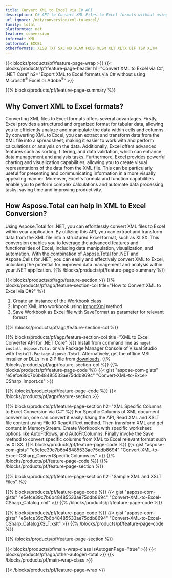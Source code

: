 ```yaml
---
title: Convert XML to Excel via C# API
description: C# API to Convert XML Files to Excel formats without using Microsoft Excel or Adobe Reader
url_ignore: /net/conversion/xml-to-excel/
family: total
platformtag: net
feature: conversion
informat: XML
outformat: EXCEL
otherformats: XLSB TXT SXC MD XLAM FODS XLSM XLT XLTX DIF TSV XLTM
---
```

{{< blocks/products/pf/feature-page-wrap >}}
{{< blocks/products/pf/feature-page-header h1="Convert XML to Excel via C#, .NET Core" h2="Export XML to Excel formats via C# without using Microsoft<sup>&reg;</sup> Excel or Adobe<sup>&reg;</sup>" >}}

{{% blocks/products/pf/feature-page-summary %}}

<h2 class="heading-border">Why Convert XML to Excel formats?</h2>

Converting XML files to Excel formats offers several advantages. Firstly, Excel provides a structured and organized format for tabular data, allowing you to efficiently analyze and manipulate the data within cells and columns. By converting XML to Excel, you can extract and transform data from the XML file into a spreadsheet, making it easier to work with and perform calculations or analysis on the data. Additionally, Excel offers advanced features such as sorting, filtering, and data validation, which can enhance data management and analysis tasks. Furthermore, Excel provides powerful charting and visualization capabilities, allowing you to create visual representations of the data from the XML file. This can be particularly useful for presenting and communicating information in a more visually appealing manner. Moreover, Excel's formula and function capabilities enable you to perform complex calculations and automate data processing tasks, saving time and improving productivity.

<h2 class="heading-border">How Aspose.Total can help in XML to Excel Conversion?</h2>

Using Aspose.Total for .NET, you can effortlessly convert XML files to Excel within your application. By utilizing this API, you can extract and transform data from the XML file into a structured Excel format, such as XLSX. This conversion enables you to leverage the advanced features and functionalities of Excel, including data manipulation, visualization, and automation. With the combination of Aspose.Total for .NET and Aspose.Cells for .NET, you can easily and effectively convert XML to Excel, unlocking the potential for improved data management and analysis within your .NET application.
{{% /blocks/products/pf/feature-page-summary  %}}

{{< blocks/products/pf/agp/feature-section >}}
{{% blocks/products/pf/agp/feature-section-col title="How to Convert XML to Excel via C#?" %}}
1. Create an instance of the [Workbook](https://reference.aspose.com/cells/net/aspose.cells/workbook/) class
2. Import XML into workbook using [ImportXml](https://reference.aspose.com/cells/net/aspose.cells/workbook/importxml/) method
3. Save Workbook as Excel file with SaveFormat as parameter for relevant format 

{{% /blocks/products/pf/agp/feature-section-col %}}

{{% blocks/products/pf/agp/feature-section-col title="XML to Excel Converter API for .NET Core" %}}
Install from command line as ```nuget install Aspose.Total``` or via Package Manager Console of Visual Studio with ```Install-Package Aspose.Total```. Alternatively, get the offline MSI installer or DLLs in a ZIP file from [downloads](https://releases.aspose.com/total/net).
{{% /blocks/products/pf/agp/feature-section-col %}}
{{% blocks/products/pf/feature-page-code %}}
{{< gist "aspose-com-gists" "e5efce39c7b6b48485533ae75ddb8694" "Convert-XML-to-Excel-CSharp_Import.cs" >}}

{{% /blocks/products/pf/feature-page-code %}}
{{< /blocks/products/pf/agp/feature-section >}}

{{% blocks/products/pf/feature-page-section  h2="XML Specific Columns to Excel Conversion via C#" %}}
For Specific Columns of XML document conversion, one can convert it easily. Using the API, Read XML and XSLT file content using File IO ReadAllText method. Then transform XML and get content in MemoryStream. Create Workbook with specific worksheet options like AutoFitRows, and AutoFitColumns. Finally invoke the Save method to convert specific columns from XML to Excel relevant format such as XLSX.
{{% blocks/products/pf/feature-page-code %}}
{{< gist "aspose-com-gists" "e5efce39c7b6b48485533ae75ddb8694" "Convert-XML-to-Excel-CSharp_ConvertSpecificColumns.cs" >}}
{{% /blocks/products/pf/feature-page-code  %}}
{{% /blocks/products/pf/feature-page-section %}}

{{% blocks/products/pf/feature-page-section  h2="Sample XML and XSLT Files" %}}

{{% blocks/products/pf/feature-page-code %}}
{{< gist "aspose-com-gists" "e5efce39c7b6b48485533ae75ddb8694" "Convert-XML-to-Excel-CSharp_Catalog.xml" >}}
{{% /blocks/products/pf/feature-page-code  %}}

{{% blocks/products/pf/feature-page-code %}}
{{< gist "aspose-com-gists" "e5efce39c7b6b48485533ae75ddb8694" "Convert-XML-to-Excel-CSharp_CatalogXSLT.xslt" >}}
{{% /blocks/products/pf/feature-page-code  %}}

{{% /blocks/products/pf/feature-page-section %}}

{{< blocks/products/pf/main-wrap-class isAutogenPage="true" >}}
{{< blocks/products/pf/agp/other-autogen-total >}}
{{< /blocks/products/pf/main-wrap-class >}}

{{< /blocks/products/pf/feature-page-wrap >}}